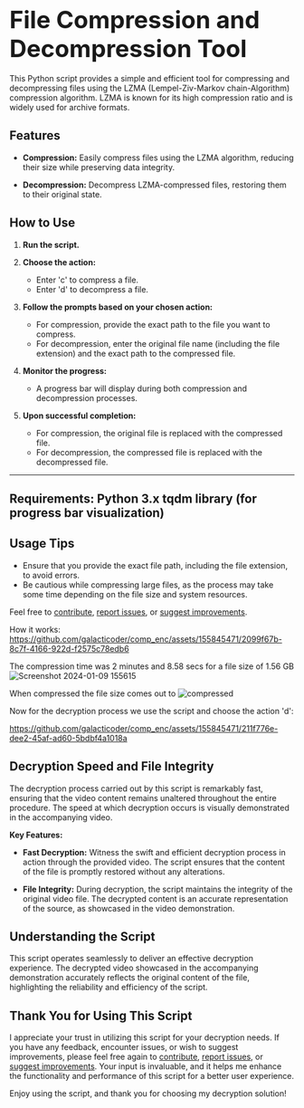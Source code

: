 
# <span style="font-size:1.5em;">File Compression and Decompression Tool</span>
This Python script provides a simple and efficient tool for compressing and decompressing files using the LZMA (Lempel-Ziv-Markov chain-Algorithm) compression algorithm. LZMA is known for its high compression ratio and is widely used for archive formats.

## Features
- **Compression:**
  Easily compress files using the LZMA algorithm, reducing their size while preserving data integrity.

- **Decompression:**
  Decompress LZMA-compressed files, restoring them to their original state.

## How to Use
1. **Run the script.**
2. **Choose the action:**
   - Enter 'c' to compress a file.
   - Enter 'd' to decompress a file.

3. **Follow the prompts based on your chosen action:**
   - For compression, provide the exact path to the file you want to compress.
   - For decompression, enter the original file name (including the file extension) and the exact path to the compressed file.

4. **Monitor the progress:**
   - A progress bar will display during both compression and decompression processes.

5. **Upon successful completion:**
   - For compression, the original file is replaced with the compressed file.
   - For decompression, the compressed file is replaced with the decompressed file.

-----------------------------------------------
Requirements:
  Python 3.x
  tqdm library (for progress bar visualization)
-----------------------------------------------
## Usage Tips
- Ensure that you provide the exact file path, including the file extension, to avoid errors.
- Be cautious while compressing large files, as the process may take some time depending on the file size and system resources.

Feel free to [contribute](#), [report issues](#), or [suggest improvements](#).


How it works:
https://github.com/galacticoder/comp_enc/assets/155845471/2099f67b-8c7f-4166-922d-f2575c78edb6

The compression time was 2 minutes and 8.58 secs for a file size of 1.56 GB
![Screenshot 2024-01-09 155615](https://github.com/galacticoder/comp_enc/assets/155845471/b0794c4f-7eb0-40c6-8d09-180f5e96e9a8)

When compressed the file size comes out to 
![compressed](https://github.com/galacticoder/comp_enc/assets/155845471/da652231-cc7e-41f4-b9bf-d305c381cf91)

Now for the decryption process we use the script and choose the action 'd':

https://github.com/galacticoder/comp_enc/assets/155845471/211f776e-dee2-45af-ad60-5bdbf4a1018a
## Decryption Speed and File Integrity

The decryption process carried out by this script is remarkably fast, ensuring that the video content remains unaltered throughout the entire procedure. The speed at which decryption occurs is visually demonstrated in the accompanying video.

**Key Features:**
- **Fast Decryption:**
  Witness the swift and efficient decryption process in action through the provided video. The script ensures that the content of the file is promptly restored without any alterations.

- **File Integrity:**
  During decryption, the script maintains the integrity of the original video file. The decrypted content is an accurate representation of the source, as showcased in the video demonstration.

## Understanding the Script

This script operates seamlessly to deliver an effective decryption experience. The decrypted video showcased in the accompanying demonstration accurately reflects the original content of the file, highlighting the reliability and efficiency of the script.

## Thank You for Using This Script

I appreciate your trust in utilizing this script for your decryption needs. If you have any feedback, encounter issues, or wish to suggest improvements, please feel free again to [contribute](#), [report issues](#), or [suggest improvements](#). Your input is invaluable, and it helps me enhance the functionality and performance of this script for a better user experience.

Enjoy using the script, and thank you for choosing my decryption solution!




